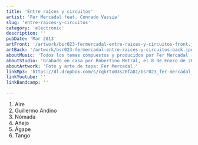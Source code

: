 ```yaml
---
title: 'Entre raíces y circuitos'
artist: 'Fer Mercadal feat. Conrado Vassia'
slug: 'entre-raices-y-circuitos'
category: 'electronic'
description: ''
pubDate: 'Mar 2013'
artFront: '/artwork/bsr023-fermercadal-entre-raices-y-circuitos-front.jpg'
artBack: '/artwork/bsr023-fermercadal-entre-raices-y-circuitos-back.jpg'
aboutMusic: 'Todos los temas compuestos y producidos por Fer Mercadal (instrumentos virtuales) y Conrado Vassia (instrumentos étnicos).' 
aboutStudio: 'Grabado en casa por Robertino Metral, el 8 de Enero de 2013. Mezclado y masterizado por Fer Mercadal.'
aboutArtwork: 'Foto y arte de tapa: Fer Mercadal.'
linkMp3: 'https://dl.dropbox.com/s/cqkrto03s20fa81/bsr023_fer-mercadal_entre-raices-y-circuitos.zip'
linkYoutube: ''
linkBandcamp: ''

---
```


1. Aire
2. Guillermo Andino
3. Nómada
4. Añejo
5. Ágape
6. Tango
